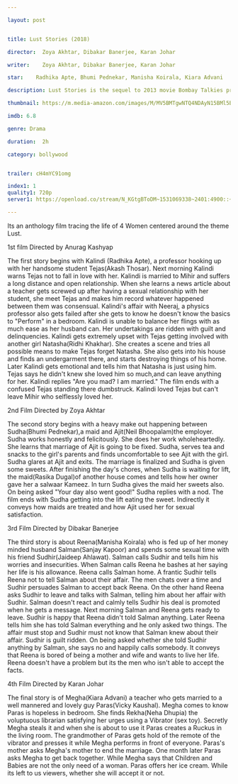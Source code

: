 ```yaml
---

layout: post


title: Lust Stories (2018)

director:  Zoya Akhtar, Dibakar Banerjee, Karan Johar

writer:    Zoya Akhtar, Dibakar Banerjee, Karan Johar

star:    Radhika Apte, Bhumi Pednekar, Manisha Koirala, Kiara Advani

description: Lust Stories is the sequel to 2013 movie Bombay Talkies presenting four short films by four of India's biggest directors exploring love, sex and relationships in modern India.

thumbnail: https://m.media-amazon.com/images/M/MV5BMTgwNTQ4NDAyN15BMl5BanBnXkFtZTgwNjMwMzQ3NTM@._V1_UX182_CR0,0,182,268_AL__QL50.jpg

imdb: 6.8

genre: Drama

duration:  2h 

category: bollywood


trailer: cH4mYC91omg

index1: 1
quality1: 720p
server1: https://openload.co/stream/N_KGtgBToDM~1531069338~2401:4900::~rfoboNqf

---
```


Its an anthology film tracing the life of 4 Women centered around the theme Lust.

1st film Directed by Anurag Kashyap

The first story begins with Kalindi (Radhika Apte), a professor hooking up with her handsome student Tejas(Akash Thosar). Next morning Kalindi warns Tejas not to fall in love with her. Kalindi is married to Mihir and suffers a long distance and open relationship. When she learns a news article about a teacher gets screwed up after having a sexual relationship with her student, she meet Tejas and makes him record whatever happened between them was consensual. Kalindi's affair with Neeraj, a physics professor also gets failed after she gets to know he doesn't know the basics to "Perform" in a bedroom. Kalindi is unable to balance her flings with as much ease as her husband can. Her undertakings are ridden with guilt and delinquencies. Kalindi gets extremely upset with Tejas getting involved with another girl Natasha(Ridhi Khakhar). She creates a scene and tries all possible means to make Tejas forget Natasha. She also gets into his house and finds an undergarment there, and starts destroying things of his home. Later Kalindi gets emotional and tells him that Natasha is just using him. Tejas says he didn't knew she loved him so much,and can leave anything for her. Kalindi replies "Are you mad? I am married." The film ends with a confused Tejas standing there dumbstruck. Kalindi loved Tejas but can't leave Mihir who selflessly loved her.

2nd Film Directed by Zoya Akhtar

The second story begins with a heavy make out happening between Sudha(Bhumi Pednekar),a maid and Ajit(Neil Bhoopalam)the employer. Sudha works honestly and felicitously. She does her work wholeheartedly. She learns that marriage of Ajit is going to be fixed. Sudha, serves tea and snacks to the girl's parents and finds uncomfortable to see Ajit with the girl. Sudha glares at Ajit and exits. The marriage is finalized and Sudha is given some sweets. After finishing the day's chores, when Sudha is waiting for lift, the maid(Rasika Dugal)of another house comes and tells how her owner gave her a salwaar Kameez. In turn Sudha gives the maid her sweets also. On being asked "Your day also went good!" Sudha replies with a nod. The film ends with Sudha getting into the lift eating the sweet. Indirectly it conveys how maids are treated and how Ajit used her for sexual satisfaction.

3rd Film Directed by Dibakar Banerjee

The third story is about Reena(Manisha Koirala) who is fed up of her money minded husband Salman(Sanjay Kapoor) and spends some sexual time with his friend Sudhir(Jaideep Ahlawat). Salman calls Sudhir and tells him his worries and insecurities. When Salman calls Reena he bashes at her saying her life is his allowance. Reena calls Salman home. A frantic Sudhir tells Reena not to tell Salman about their affair. The men chats over a time and Sudhir persuades Salman to accept back Reena. On the other hand Reena asks Sudhir to leave and talks with Salman, telling him about her affair with Sudhir. Salman doesn't react and calmly tells Sudhir his deal is promoted when he gets a message. Next morning Salman and Reena gets ready to leave. Sudhir is happy that Reena didn't told Salman anything. Later Reena tells him she has told Salman everything and he only asked two things. The affair must stop and Sudhir must not know that Salman knew about their affair. Sudhir is guilt ridden. On being asked whether she told Sudhir anything by Salman, she says no and happily calls somebody. It conveys that Reena is bored of being a mother and wife and wants to live her life. Reena doesn't have a problem but its the men who isn't able to accept the facts.

4th Film Directed by Karan Johar

The final story is of Megha(Kiara Advani) a teacher who gets married to a well mannered and lovely guy Paras(Vicky Kaushal). Megha comes to know Paras is hopeless in bedroom. She finds Rekha(Neha Dhupia) the voluptuous librarian satisfying her urges using a Vibrator (sex toy). Secretly Megha steals it and when she is about to use it Paras creates a Ruckus in the living room. The grandmother of Paras gets hold of the remote of the vibrator and presses it while Megha performs in front of everyone. Paras's mother asks Megha's mother to end the marriage. One month later Paras asks Megha to get back together. While Megha says that Children and Babies are not the only need of a woman. Paras offers her ice cream. While its left to us viewers, whether she will accept it or not.